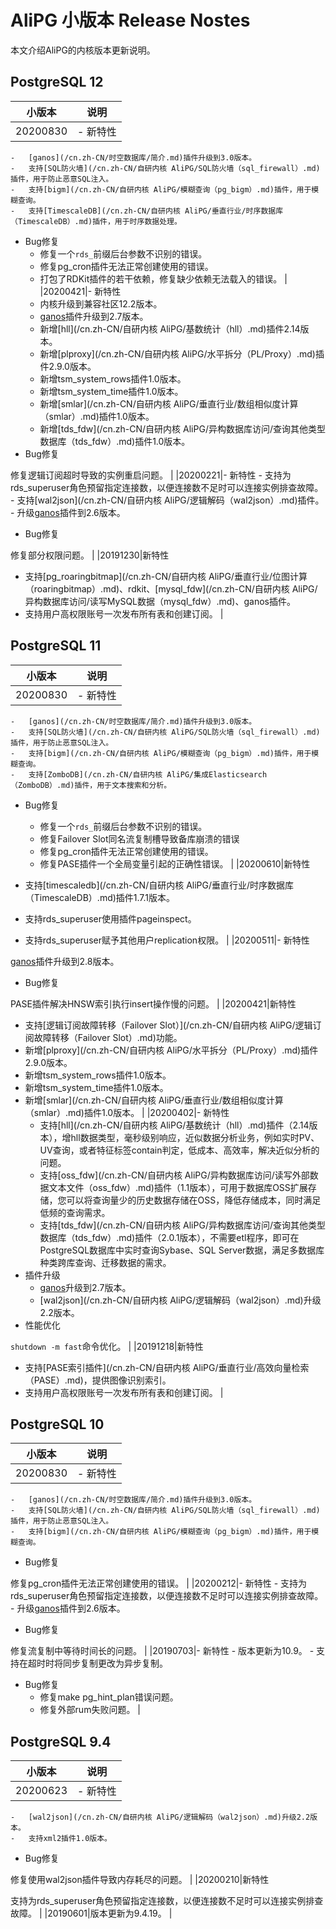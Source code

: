 # AliPG 小版本 Release Nostes

本文介绍AliPG的内核版本更新说明。

## PostgreSQL 12

|小版本|说明|
|---|--|
|20200830|-   新特性
    -   [ganos](/cn.zh-CN/时空数据库/简介.md)插件升级到3.0版本。
    -   支持[SQL防火墙](/cn.zh-CN/自研内核 AliPG/SQL防火墙（sql_firewall）.md)插件，用于防止恶意SQL注入。
    -   支持[bigm](/cn.zh-CN/自研内核 AliPG/模糊查询（pg_bigm）.md)插件，用于模糊查询。
    -   支持[TimescaleDB](/cn.zh-CN/自研内核 AliPG/垂直行业/时序数据库（TimescaleDB）.md)插件，用于时序数据处理。
-   Bug修复
    -   修复一个`rds_`前缀后台参数不识别的错误。
    -   修复pg\_cron插件无法正常创建使用的错误。
    -   打包了RDKit插件的若干依赖，修复缺少依赖无法载入的错误。 |
|20200421|-   新特性
    -   内核升级到兼容社区12.2版本。
    -   [ganos](/cn.zh-CN/时空数据库/简介.md)插件升级到2.7版本。
    -   新增[hll](/cn.zh-CN/自研内核 AliPG/基数统计（hll）.md)插件2.14版本。
    -   新增[plproxy](/cn.zh-CN/自研内核 AliPG/水平拆分（PL/Proxy）.md)插件2.9.0版本。
    -   新增tsm\_system\_rows插件1.0版本。
    -   新增tsm\_system\_time插件1.0版本。
    -   新增[smlar](/cn.zh-CN/自研内核 AliPG/垂直行业/数组相似度计算（smlar）.md)插件1.0版本。
    -   新增[tds\_fdw](/cn.zh-CN/自研内核 AliPG/异构数据库访问/查询其他类型数据库（tds_fdw）.md)插件1.0版本。
-   Bug修复

修复逻辑订阅超时导致的实例重启问题。 |
|20200221|-   新特性
    -   支持为rds\_superuser角色预留指定连接数，以便连接数不足时可以连接实例排查故障。
    -   支持[wal2json](/cn.zh-CN/自研内核 AliPG/逻辑解码（wal2json）.md)插件。
    -   升级[ganos](/cn.zh-CN/时空数据库/简介.md)插件到2.6版本。
-   Bug修复

修复部分权限问题。 |
|20191230|新特性

-   支持[pg\_roaringbitmap](/cn.zh-CN/自研内核 AliPG/垂直行业/位图计算（roaringbitmap）.md)、rdkit、[mysql\_fdw](/cn.zh-CN/自研内核 AliPG/异构数据库访问/读写MySQL数据（mysql_fdw）.md)、ganos插件。
-   支持用户高权限账号一次发布所有表和创建订阅。 |

## PostgreSQL 11

|小版本|说明|
|---|--|
|20200830|-   新特性
    -   [ganos](/cn.zh-CN/时空数据库/简介.md)插件升级到3.0版本。
    -   支持[SQL防火墙](/cn.zh-CN/自研内核 AliPG/SQL防火墙（sql_firewall）.md)插件，用于防止恶意SQL注入。
    -   支持[bigm](/cn.zh-CN/自研内核 AliPG/模糊查询（pg_bigm）.md)插件，用于模糊查询。
    -   支持[ZomboDB](/cn.zh-CN/自研内核 AliPG/集成Elasticsearch（ZomboDB）.md)插件，用于文本搜索和分析。
-   Bug修复
    -   修复一个`rds_`前缀后台参数不识别的错误。
    -   修复Failover Slot同名流复制槽导致备库崩溃的错误
    -   修复pg\_cron插件无法正常创建使用的错误。
    -   修复PASE插件一个全局变量引起的正确性错误。 |
|20200610|新特性

-   支持[timescaledb](/cn.zh-CN/自研内核 AliPG/垂直行业/时序数据库（TimescaleDB）.md)插件1.7.1版本。
-   支持rds\_superuser使用插件pageinspect。
-   支持rds\_superuser赋予其他用户replication权限。 |
|20200511|-   新特性

[ganos](/cn.zh-CN/时空数据库/简介.md)插件升级到2.8版本。

-   Bug修复

PASE插件解决HNSW索引执行insert操作慢的问题。 |
|20200421|新特性

-   支持[逻辑订阅故障转移（Failover Slot）](/cn.zh-CN/自研内核 AliPG/逻辑订阅故障转移（Failover Slot）.md)功能。
-   新增[plproxy](/cn.zh-CN/自研内核 AliPG/水平拆分（PL/Proxy）.md)插件2.9.0版本。
-   新增tsm\_system\_rows插件1.0版本。
-   新增tsm\_system\_time插件1.0版本。
-   新增[smlar](/cn.zh-CN/自研内核 AliPG/垂直行业/数组相似度计算（smlar）.md)插件1.0版本。 |
|20200402|-   新特性
    -   支持[hll](/cn.zh-CN/自研内核 AliPG/基数统计（hll）.md)插件（2.14版本），增hll数据类型，毫秒级别响应，近似数据分析业务，例如实时PV、UV查询，或者特征标签contain判定，低成本、高效率，解决近似分析的问题。
    -   支持[oss\_fdw](/cn.zh-CN/自研内核 AliPG/异构数据库访问/读写外部数据文本文件（oss_fdw）.md)插件（1.1版本），可用于数据库OSS扩展存储，您可以将查询量少的历史数据存储在OSS，降低存储成本，同时满足低频的查询需求。
    -   支持[tds\_fdw](/cn.zh-CN/自研内核 AliPG/异构数据库访问/查询其他类型数据库（tds_fdw）.md)插件（2.0.1版本），不需要etl程序，即可在PostgreSQL数据库中实时查询Sybase、SQL Server数据，满足多数据库种类跨库查询、迁移数据的需求。
-   插件升级
    -   [ganos](/cn.zh-CN/时空数据库/简介.md)升级到2.7版本。
    -   [wal2json](/cn.zh-CN/自研内核 AliPG/逻辑解码（wal2json）.md)升级2.2版本。
-   性能优化

`shutdown -m fast`命令优化。 |
|20191218|新特性

-   支持[PASE索引插件](/cn.zh-CN/自研内核 AliPG/垂直行业/高效向量检索（PASE）.md)，提供图像识别索引。
-   支持用户高权限账号一次发布所有表和创建订阅。 |

## PostgreSQL 10

|小版本|说明|
|---|--|
|20200830|-   新特性
    -   [ganos](/cn.zh-CN/时空数据库/简介.md)插件升级到3.0版本。
    -   支持[SQL防火墙](/cn.zh-CN/自研内核 AliPG/SQL防火墙（sql_firewall）.md)插件，用于防止恶意SQL注入。
    -   支持[bigm](/cn.zh-CN/自研内核 AliPG/模糊查询（pg_bigm）.md)插件，用于模糊查询。
-   Bug修复

修复pg\_cron插件无法正常创建使用的错误。 |
|20200212|-   新特性
    -   支持为rds\_superuser角色预留指定连接数，以便连接数不足时可以连接实例排查故障。
    -   升级[ganos](/cn.zh-CN/时空数据库/简介.md)插件到2.6版本。
-   Bug修复

修复流复制中等待时间长的问题。 |
|20190703|-   新特性
    -   版本更新为10.9。
    -   支持在超时时将同步复制更改为异步复制。
-   Bug修复
    -   修复make pg\_hint\_plan错误问题。
    -   修复外部rum失败问题。 |

## PostgreSQL 9.4

|小版本|说明|
|---|--|
|20200623|-   新特性
    -   [wal2json](/cn.zh-CN/自研内核 AliPG/逻辑解码（wal2json）.md)升级2.2版本。
    -   支持xml2插件1.0版本。
-   Bug修复

修复使用wal2json插件导致内存耗尽的问题。 |
|20200210|新特性

支持为rds\_superuser角色预留指定连接数，以便连接数不足时可以连接实例排查故障。 |
|20190601|版本更新为9.4.19。 |

